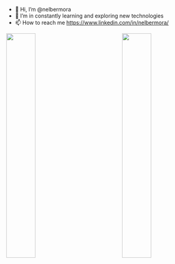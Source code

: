 - 👋 Hi, I’m @nelbermora
- 👀 I’m in constantly learning and exploring new technologies
- 📫 How to reach me https://www.linkedin.com/in/nelbermora/

<img align="left" width="39%" src="https://github-readme-stats.vercel.app/api/top-langs/?username=nelbermora&layout=compact" />
<img align="right" width="39%" src="https://github-readme-stats.vercel.app/api?username=nelbermora&show_icons=true&count_private=true" />

<!---
nelbermora/nelbermora is a ✨ special ✨ repository because its `README.md` (this file) appears on your GitHub profile.
You can click the Preview link to take a look at your changes.
--->
